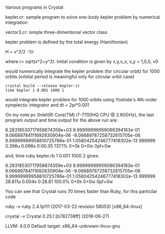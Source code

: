 Various programs in Crystal

kepler.cr: sample program to solve one-body kepler problem by numerical
           integration

vector3.cr: simple three-dimentional vector class

kepler problem is defined by the total energy (Hamiltonian)

H = v^2/2 -1/r

where r= sqrt(x^2+y^2).
Initial condition is given by x,y,v_x, v_y = 1,0,0, v0

would numerically integrate the kepler problem (for circular orbit)
for 1000 orbits (orbital period is meaningful only for circular orbit
case)

	crystal build --release kepler.cr
	time kepler 1 0.001 1000 1

would integrate kepler problem for 1000 orbits using Yoshida's
4th-order symplectic integrator and dt = 2pi*0.001

On my note pc (Intel(R) Core(TM) i7-7700HQ CPU @ 2.80GHz), the last program output and time output for the above run are:

6.28318530717958674359e+03 9.99999999959086394163e-01 9.06689784111692830904e-06 -9.06689787258732615705e-06 9.99999999958810725786e-01 1.05804254246777418302e-13 999999
0.396u 0.096s 0:00.35 137.1%	0+0k 0+0io 0pf+0w

and,
   	time ruby kepler.rb 1 0.001 1000 2
gives:

6.28318530717958674359e+03 9.99999999959086394163e-01 9.06689784111692830904e-06 -9.06689787258732615705e-06 9.99999999958810725786e-01 1.05804254246777418302e-13 999999
28.811u 0.004s 0:28.81 100.0%	0+0k 0+0io 0pf+0w

You can see that Crystal runs 70 times faster than Ruby, for this particilar code

ruby -v
ruby 2.4.1p111 (2017-03-22 revision 58053) [x86_64-linux]

crystal -v
Crystal 0.25.1 [b782738ff] (2018-06-27)

LLVM: 4.0.0
Default target: x86_64-unknown-linux-gnu
